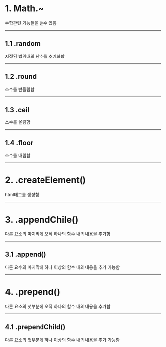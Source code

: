 # 1. Math.~
수학관련 기능들을 쓸수 있음

---
## 1.1 .random
지정된 범위내의 난수를 초기화함

---
## 1.2 .round
소수를 반올림함

---
## 1.3 .ceil
소수를 올림함

---
## 1.4 .floor
소수를 내림함

---
# 2. .createElement()
html태그를 생성함

---
# 3. .appendChile()
다른 요소의 마지막에 오직 하나의 함수 내의 내용을 추가함

---
## 3.1 .append()
다른 요수의 마지막에 하나 이상의 함수 내의 내용을 추가 가능함

---
# 4. .prepend()
다른 요소의 첫부분에 오직 하나의 함수 내의 내용을 추가함

---
## 4.1 .prependChild()
다른 요소의 첫부분에 하나 이상의 함수 내의 내용을 추가 가능함